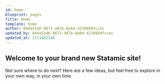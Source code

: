 ```yaml
---
id: home
blueprint: pages
title: Home
template: home
author: 844a51d6-9671-487b-8e6d-4210989fccec
updated_by: 844a51d6-9671-487b-8e6d-4210989fccec
updated_at: 1711482148
---
```

## Welcome to your brand new Statamic site!

Not sure where to do next? Here are a few ideas, but feel free to explore in your own way, in your own time.